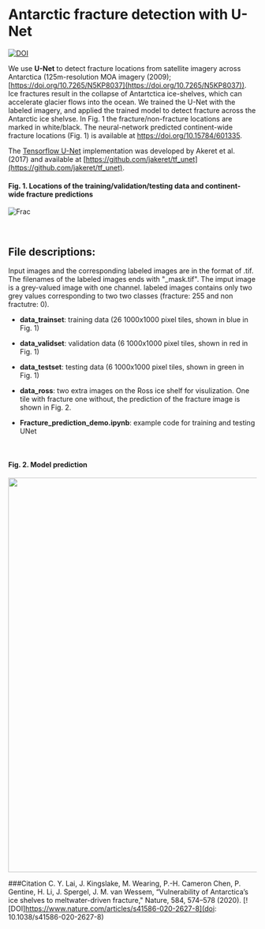 # Antarctic fracture detection with U-Net
[![DOI](https://zenodo.org/badge/DOI/10.5281/zenodo.3949427.svg)](https://doi.org/10.5281/zenodo.3949427)

We use **U-Net** to detect fracture locations from satellite imagery across Antarctica (125m-resolution MOA imagery (2009); [https://doi.org/10.7265/N5KP8037](https://doi.org/10.7265/N5KP8037)). Ice fractures result in the collapse of Antartctica ice-shelves, which can accelerate glacier flows into the ocean. We trained the U-Net with the labeled imagery, and applied the trained model to detect fracture across the Antarctic ice shelvse. In Fig. 1 the fracture/non-fracture locations are marked in white/black. The neural-network predicted continent-wide fracture locations (Fig. 1) is available at https://doi.org/10.15784/601335.

The [Tensorflow U-Net](https://tf-unet.readthedocs.io/en/latest/installation.html) implementation was developed by Akeret et al. (2017) and available at [https://github.com/jakeret/tf_unet](https://github.com/jakeret/tf_unet). 

#### Fig. 1. Locations of the training/validation/testing data and continent-wide fracture predictions
![Frac](https://github.com/chingyaolai/Antarctic-fracture-detection/blob/master/images/dataloc.PNG)

<br/>

## File descriptions:
Input images and the corresponding labeled images are in the format of .tif. The filenames of the labeled images ends with "_mask.tif". The imput image is a grey-valued image with one channel. labeled images contains only two grey values corresponding to two two classes (fracture: 255 and non fractutre: 0).

- **data_trainset**: training data (26 1000x1000 pixel tiles, shown in blue in Fig. 1)

- **data_validset**: validation data (6 1000x1000 pixel tiles, shown in red in Fig. 1)

- **data_testset**: testing data (6 1000x1000 pixel tiles, shown in green in Fig. 1)

- **data_ross**: two extra images on the Ross ice shelf for visulization. One tile with fracture one without, the prediction of the fracture image is shown in Fig. 2.

- **Fracture_prediction_demo.ipynb**: example code for training and testing UNet
<br/>

#### Fig. 2. Model prediction
<img src="https://github.com/chingyaolai/Antarctic-fracture-detection/blob/master/images/test.png" width="800">

###Citation
C. Y. Lai, J. Kingslake, M. Wearing, P.-H. Cameron Chen, P. Gentine, H. Li, J. Spergel, J. M. van Wessem, “Vulnerability of Antarctica’s ice shelves to meltwater-driven fracture," Nature, 584, 574–578 (2020). [![DOI]https://www.nature.com/articles/s41586-020-2627-8](doi: 10.1038/s41586-020-2627-8)
